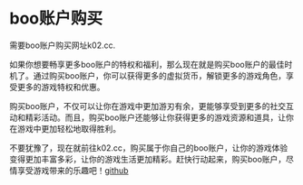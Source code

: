 # boo账户购买

需要boo账户购买网址k02.cc.

如果你想要畅享更多boo账户的特权和福利，那么现在就是购买boo账户的最佳时机了。通过购买boo账户，你可以获得更多的虚拟货币，解锁更多的游戏角色，享受更多的游戏特权和优惠。

购买boo账户，不仅可以让你在游戏中更加游刃有余，更能够享受到更多的社交互动和精彩活动。而且，购买boo账户还能够让你获得更多的游戏资源和道具，让你在游戏中更加轻松地取得胜利。

不要犹豫了，现在就前往k02.cc，购买属于你自己的boo账户，让你的游戏体验变得更加丰富多彩，让你的游戏生活更加精彩。赶快行动起来，购买boo账户，尽情享受游戏带来的乐趣吧！[github](https://github.com)